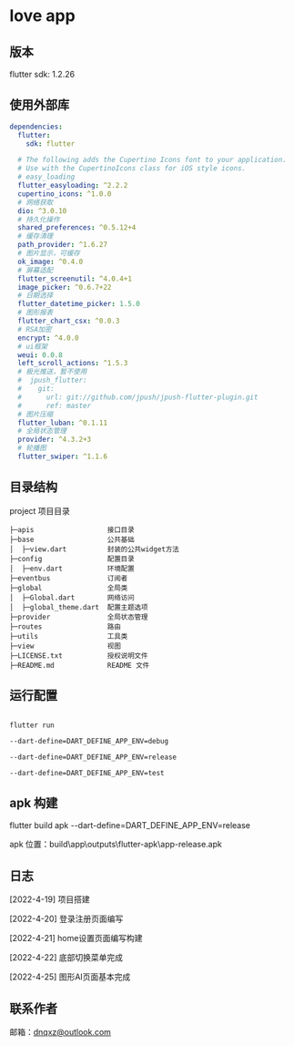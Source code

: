 # love app

## 版本

flutter sdk: 1.2.26

## 使用外部库

```yaml
dependencies:
  flutter:
    sdk: flutter

  # The following adds the Cupertino Icons font to your application.
  # Use with the CupertinoIcons class for iOS style icons.
  # easy_loading
  flutter_easyloading: ^2.2.2
  cupertino_icons: ^1.0.0
  # 网络获取
  dio: ^3.0.10
  # 持久化操作
  shared_preferences: ^0.5.12+4
  # 缓存清理
  path_provider: ^1.6.27
  # 图片显示，可缓存
  ok_image: ^0.4.0
  # 屏幕适配
  flutter_screenutil: ^4.0.4+1
  image_picker: ^0.6.7+22
  # 日期选择
  flutter_datetime_picker: 1.5.0
  # 图形报表
  flutter_chart_csx: ^0.0.3
  # RSA加密
  encrypt: ^4.0.0
  # ui框架
  weui: 0.0.8
  left_scroll_actions: ^1.5.3
  # 极光推送，暂不使用
  #  jpush_flutter:
  #    git:
  #      url: git://github.com/jpush/jpush-flutter-plugin.git
  #      ref: master
  # 图片压缩
  flutter_luban: ^0.1.11
  # 全局状态管理
  provider: ^4.3.2+3
  # 轮播图
  flutter_swiper: ^1.1.6
```

## 目录结构

project 项目目录

```
├─apis                  接口目录
├─base                  公共基础
│  ├─view.dart          封装的公共widget方法
├─config                配置目录
│  ├─env.dart           环境配置
├─eventbus              订阅者
├─global                全局类
│  ├─Global.dart        网络访问
│  ├─global_theme.dart  配置主题选项
├─provider              全局状态管理
├─routes                路由
├─utils                 工具类
├─view                  视图
├─LICENSE.txt           授权说明文件
├─README.md             README 文件
```

## 运行配置

```shell

flutter run

--dart-define=DART_DEFINE_APP_ENV=debug

--dart-define=DART_DEFINE_APP_ENV=release

--dart-define=DART_DEFINE_APP_ENV=test
```

## apk 构建

flutter build apk --dart-define=DART_DEFINE_APP_ENV=release

apk 位置：build\app\outputs\flutter-apk\app-release.apk

## 日志

[2022-4-19] 项目搭建

[2022-4-20] 登录注册页面编写

[2022-4-21] home设置页面编写构建

[2022-4-22] 底部切换菜单完成

[2022-4-25] 图形AI页面基本完成


## 联系作者

邮箱：dnqxz@outlook.com
